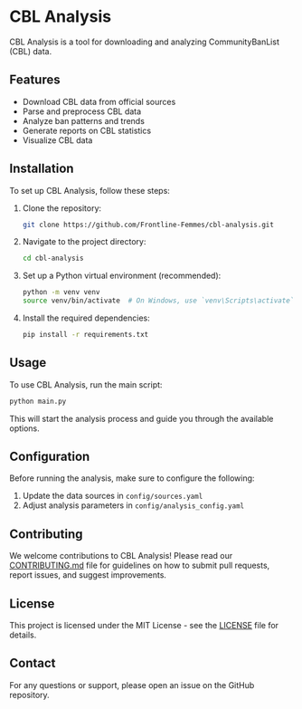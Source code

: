 # CBL Analysis

CBL Analysis is a tool for downloading and analyzing CommunityBanList (CBL) data.

## Features

- Download CBL data from official sources
- Parse and preprocess CBL data
- Analyze ban patterns and trends
- Generate reports on CBL statistics
- Visualize CBL data

## Installation

To set up CBL Analysis, follow these steps:

1. Clone the repository:
   ```bash
   git clone https://github.com/Frontline-Femmes/cbl-analysis.git
   ```

2. Navigate to the project directory:
   ```bash
   cd cbl-analysis
   ```

3. Set up a Python virtual environment (recommended):
   ```bash
   python -m venv venv
   source venv/bin/activate  # On Windows, use `venv\Scripts\activate`
   ```

4. Install the required dependencies:
   ```bash
   pip install -r requirements.txt
   ```

## Usage

To use CBL Analysis, run the main script:

```bash
python main.py
```

This will start the analysis process and guide you through the available options.

## Configuration

Before running the analysis, make sure to configure the following:

1. Update the data sources in `config/sources.yaml`
2. Adjust analysis parameters in `config/analysis_config.yaml`

## Contributing

We welcome contributions to CBL Analysis! Please read our [CONTRIBUTING.md](CONTRIBUTING.md) file for guidelines on how to submit pull requests, report issues, and suggest improvements.

## License

This project is licensed under the MIT License - see the [LICENSE](LICENSE) file for details.

## Contact

For any questions or support, please open an issue on the GitHub repository.